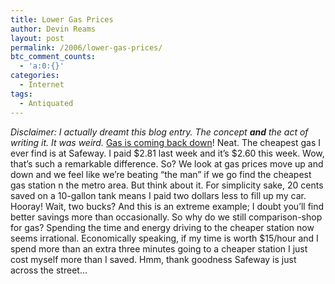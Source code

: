 ```yaml
---
title: Lower Gas Prices
author: Devin Reams
layout: post
permalink: /2006/lower-gas-prices/
btc_comment_counts:
  - 'a:0:{}'
categories:
  - Internet
tags:
  - Antiquated
---
```

*Disclaimer: I actually dreamt this blog entry. The concept **and** the act of writing it. It was weird.* [Gas is coming back down][1]! Neat. The cheapest gas I ever find is at Safeway. I paid $2.81 last week and it&#8217;s $2.60 this week. Wow, that&#8217;s such a remarkable difference. So? We look at gas prices move up and down and we feel like we&#8217;re beating &#8220;the man&#8221; if we go find the cheapest gas station n the metro area. But think about it. For simplicity sake, 20 cents saved on a 10-gallon tank means I paid two dollars less to fill up my car. Hooray! Wait, two bucks? And this is an extreme example; I doubt you&#8217;ll find better savings more than occasionally. So why do we still comparison-shop for gas? Spending the time and energy driving to the cheaper station now seems irrational. Economically speaking, if my time is worth $15/hour and I spend more than an extra three minutes going to a cheaper station I just cost myself more than I saved. Hmm, thank goodness Safeway is just across the street&#8230;

 [1]: http://www.charlotte.com/mld/charlotte/business/15545939.htm